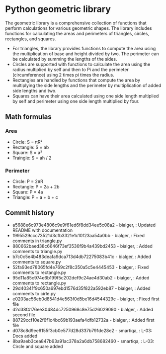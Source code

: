 # Python geometric library
The geometric library is a comprehensive collection of functions that perform calculations for various geometric shapes. The library includes functions for calculating the areas and perimeters of triangles, circles, rectangles, and squares. 

- For triangles, the library provides functions to compute the area using the multiplication of base and height divided by two. The perimeter can be calculated by summing the lengths of the sides.
- Circles are supported with functions to calculate the area using the radius multiplied by self and then to Pi and the perimeter (circumference) using 2 times pi times the radius.
- Rectangles are handled by functions that compute the area by multiplying the side lengths and the perimeter by multiplication of added side lengths and two.
- Squares can have their area calculated using one side length multiplied by self and perimeter using one side length multiplied by four.

## Math formulas
### Area
- Circle: S = πR²
- Rectangle: S = ab
- Square: S = a²
- Traingle: S = ah / 2

### Perimeter
- Circle: P = 2πR
- Rectangle: P = 2a + 2b
- Square: P = 4a
- Triangle: P = a + b + c

## Commit history
- a5688e6c973e4806c9e9f61ed6f8dd34ee5c08a2 - bialger, : Updated README with documentation
- f995529ccc73521d3cfb3321e1c10f23aa54a0bb - bialger, : Fixed comments in triangle.py
- 880662baed38c6646f73ef3536f9b4a439bd2453 - bialger, : Added comments to triangle.py
- b7c0c5e4b483deafa9dca713d4db72275083b41c - bialger, : Added comments to square.py
- 52fa93ed78065fd4e769c2f8c350a5c5e4445453 - bialger, : Fixed comments to rectangle.py
- 95d11a85c974e6b199f5c202def9c24ae4d30ab2 - bialger, : Added comments to rectangle.py
- 29d40341f9c650a697ebd1576d35f822a592eb87 - bialger, : Added comments to cirle.py
- e0203ac56eb0d8541d4e563f0d5be16d4544329c - bialger, : Fixed first file
- d2d38f4176ee30484dc7250968c8e75d26029090 - bialger, : Added second file
- 88729ccf10e2f6f1c4bc69b193aefa4dfb12732a - bialger, : Added first file
- d078c8d9ee6155f3cb0e577d28d337b791de28e2 - smartiqa, : L-03: Docs added
- 8ba9aeb3cea847b63a91ac378a2a6db758682460 - smartiqa, : L-03: Circle and square added
